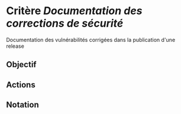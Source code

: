 # Critère *Documentation des corrections de sécurité*
Documentation des vulnérabilités corrigées dans la publication d'une release

## Objectif


## Actions


## Notation
